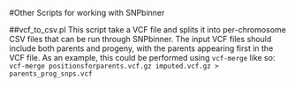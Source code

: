 #Other Scripts for working with SNPbinner

##vcf\_to\_csv.pl
This script take a VCF file and splits it into per-chromosome CSV files that can be run through SNPbinner. The input VCF files should include both parents and progeny, with the parents appearing first in the VCF file. As an example, this could be performed using `vcf-merge` like so:
```vcf-merge positionsforparents.vcf.gz imputed.vcf.gz > parents_prog_snps.vcf```